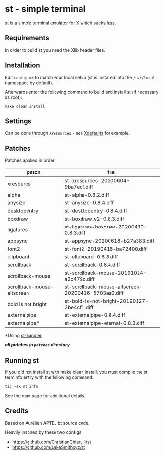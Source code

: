 # st - simple terminal

st is a simple terminal emulator for X which sucks less.

## Requirements

In order to build st you need the Xlib header files.

## Installation

Edit `config.mk` to match your local setup (st is installed into
the `/usr/local` namespace by default).

Afterwards enter the following command to build and install st (if
necessary as root):

```shell
make clean install
```

## Settings

Can be done through `Xresources` -
see [Xdefaults](https://github.com/LukeSmithxyz/st/blob/master/Xdefaults)
for example.

## Patches

Patches applied in order:

| patch | file |
--- | ---
| xresource | st-xresources-20200604-9ba7ecf.diff |
| alpha | st-alpha-0.8.2.diff |
| anysize | st-anysize-0.8.4.diff |
| desktopentry | st-desktopentry-0.8.4.diff |
| boxdraw | st-boxdraw_v2-0.8.3.diff |
| ligatures | st-ligatures-boxdraw-20200430-0.8.3.diff |
| appsync | st-appsync-20200618-b27a383.diff |
| font2 | st-font2-20190416-ba72400.diff |
| clipboard | st-clipboard-0.8.3.diff |
| scrollback | st-scrollback-0.8.4.diff |
| scrollback-mouse | st-scrollback-mouse-20191024-a2c479c.diff |
| scrollback-mouse-altscreen | st-scrollback-mouse-altscreen-20200416-5703aa0.diff |
| bold is not bright | st-bold-is-not-bright-20190127-3be4cf1.diff |
| externalpipe | st-externalpipe-0.8.4.diff |
| externalpipe* | st-externalpipe-eternal-0.8.3.diff |

*Using [st-handler](https://github.com/LukeSmithxyz/st/blob/master/st-urlhandler)

***all patches in `patches` directory***

## Running st

If you did not install st with make clean install, you must compile
the st terminfo entry with the following command:

```shell
tic -sx st.info
```

See the man page for additional details.

## Credits

Based on Aurélien APTEL <aurelien dot aptel at gmail dot com> bt source code.

Heavily inspired by these two configs

- https://github.com/ChristianChiarulli/st
- https://github.com/LukeSmithxyz/st
